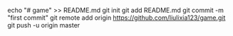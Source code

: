 echo "# game" >> README.md
git init
git add README.md
git commit -m "first commit"
git remote add origin https://github.com/liulixia123/game.git
git push -u origin master
